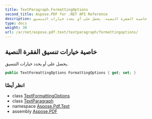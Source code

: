 ```yaml
---
title: TextParagraph.FormattingOptions
second_title: Aspose.PDF for .NET API Reference
description: خاصية الفقرة النصية. يحصل على أو يحدد خيارات التنسيق
type: docs
weight: 30
url: /ar/net/aspose.pdf.text/textparagraph/formattingoptions/
---
```

## خاصية خيارات تنسيق الفقرة النصية

يحصل على أو يحدد خيارات التنسيق.

```csharp
public TextFormattingOptions FormattingOptions { get; set; }
```

### انظر أيضًا

* class [TextFormattingOptions](../../textformattingoptions/)
* class [TextParagraph](../)
* namespace [Aspose.Pdf.Text](../../../aspose.pdf.text/)
* assembly [Aspose.PDF](../../../)